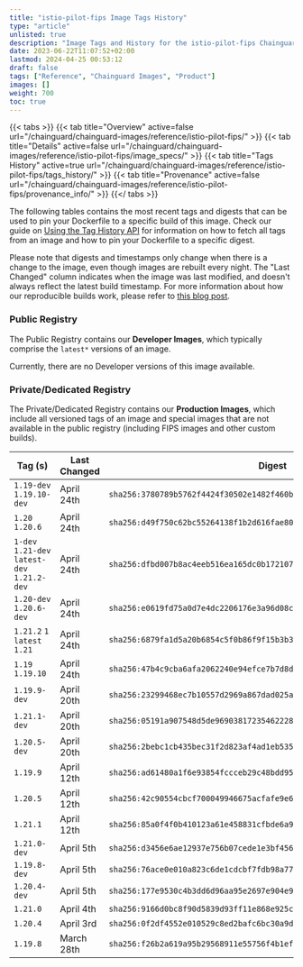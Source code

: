 ```yaml
---
title: "istio-pilot-fips Image Tags History"
type: "article"
unlisted: true
description: "Image Tags and History for the istio-pilot-fips Chainguard Image"
date: 2023-06-22T11:07:52+02:00
lastmod: 2024-04-25 00:53:12
draft: false
tags: ["Reference", "Chainguard Images", "Product"]
images: []
weight: 700
toc: true
---
```


{{< tabs >}}
{{< tab title="Overview" active=false url="/chainguard/chainguard-images/reference/istio-pilot-fips/" >}}
{{< tab title="Details" active=false url="/chainguard/chainguard-images/reference/istio-pilot-fips/image_specs/" >}}
{{< tab title="Tags History" active=true url="/chainguard/chainguard-images/reference/istio-pilot-fips/tags_history/" >}}
{{< tab title="Provenance" active=false url="/chainguard/chainguard-images/reference/istio-pilot-fips/provenance_info/" >}}
{{</ tabs >}}

The following tables contains the most recent tags and digests that can be used to pin your Dockerfile to a specific build of this image. Check our guide on [Using the Tag History API](/chainguard/chainguard-images/using-the-tag-history-api/) for information on how to fetch all tags from an image and how to pin your Dockerfile to a specific digest.

Please note that digests and timestamps only change when there is a change to the image, even though images are rebuilt every night. The "Last Changed" column indicates when the image was last modified, and doesn't always reflect the latest build timestamp. For more information about how our reproducible builds work, please refer to [this blog post](https://www.chainguard.dev/unchained/reproducing-chainguards-reproducible-image-builds).

### Public Registry
The Public Registry contains our **Developer Images**, which typically comprise the `latest*` versions of an image.

Currently, there are no Developer versions of this image available.

### Private/Dedicated Registry
The Private/Dedicated Registry contains our **Production Images**, which include all versioned tags of an image and special images that are not available in the public registry (including FIPS images and other custom builds).

| Tag (s)                                       | Last Changed | Digest                                                                    |
|-----------------------------------------------|--------------|---------------------------------------------------------------------------|
|  `1.19-dev` `1.19.10-dev`                     | April 24th   | `sha256:3780789b5762f4424f30502e1482f460b056967bac05a9892fd94a2daaa09792` |
|  `1.20` `1.20.6`                              | April 24th   | `sha256:d49f750c62bc55264138f1b2d616fae80e59890e321fc853dbe5e0d2170bc0e4` |
|  `1-dev` `1.21-dev` `latest-dev` `1.21.2-dev` | April 24th   | `sha256:dfbd007b8ac4eeb516ea165dc0b1721073397ecd4b718146c4a049ed3bc2bf4b` |
|  `1.20-dev` `1.20.6-dev`                      | April 24th   | `sha256:e0619fd75a0d7e4dc2206176e3a96d08ccbf9bbbc8aae80a150bc8b49145617d` |
|  `1.21.2` `1` `latest` `1.21`                 | April 24th   | `sha256:6879fa1d5a20b6854c5f0b86f9f15b3b3c4598c46aa9d1c09e212844365a5c7f` |
|  `1.19` `1.19.10`                             | April 24th   | `sha256:47b4c9cba6afa2062240e94efce7b7d8db96a117b21768ca89b87f13993d3a09` |
|  `1.19.9-dev`                                 | April 20th   | `sha256:23299468ec7b10557d2969a867dad025adb1752c2d44471b54e7d96b3cb0e047` |
|  `1.21.1-dev`                                 | April 20th   | `sha256:05191a907548d5de96903817235462228acc25a3984f165cc654b7f966f5c07e` |
|  `1.20.5-dev`                                 | April 20th   | `sha256:2bebc1cb435bec31f2d823af4ad1eb535c55c7a180c3bb190c5d011980329518` |
|  `1.19.9`                                     | April 12th   | `sha256:ad61480a1f6e93854fccceb29c48bdd95f4a5d630fa2f173c0ea2a3904a72a5e` |
|  `1.20.5`                                     | April 12th   | `sha256:42c90554cbcf700049946675acfafe9e615ed6e1221e7e09322f20cc0f114e18` |
|  `1.21.1`                                     | April 12th   | `sha256:85a0f4f0b410123a61e458831cfbde6a9c80b8788b00d37f736d97aadab28882` |
|  `1.21.0-dev`                                 | April 5th    | `sha256:d3456e6ae12937e756b07cede1e3bf456acc77b59889dfffdaad2c4462ba1c21` |
|  `1.19.8-dev`                                 | April 5th    | `sha256:76ace0e010a823c6de1cdcbf7fdb98a774cfd7a70747d231af0e5aa8d0924a43` |
|  `1.20.4-dev`                                 | April 5th    | `sha256:177e9530c4b3dd6d96aa95e2697e904e9b467d111559544331ffd156fc97a091` |
|  `1.21.0`                                     | April 4th    | `sha256:9166d0bc8f90d5839d93ff11e868e925cbd0d7f382a56b577b545e7868052071` |
|  `1.20.4`                                     | April 3rd    | `sha256:0f2df4552e010529c8ed2bafc6bc30a9d5166b20e4044a7de21811f25cd4791a` |
|  `1.19.8`                                     | March 28th   | `sha256:f26b2a619a95b29568911e55756f4b1eff53b0b1492df9156a9b3c3b3cd780a9` |

